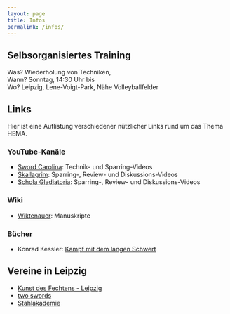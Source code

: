 ```yaml
---
layout: page
title: Infos
permalink: /infos/
---
```


## Selbsorganisiertes Training

Was? Wiederholung von Techniken,   
Wann? Sonntag, 14:30 Uhr bis  
Wo? Leipzig, Lene-Voigt-Park, Nähe Volleyballfelder

## Links

Hier ist eine Auflistung verschiedener nützlicher Links rund um das Thema HEMA.

### YouTube-Kanäle

- [Sword Carolina](http://www.youtube.com/user/KASLKdF/videos): Technik- und Sparring-Videos
- [Skallagrim](http://www.youtube.com/user/SkallagrimNilsson/videos): Sparring-, Review- und Diskussions-Videos
- [Schola Gladiatoria](https://www.youtube.com/user/scholagladiatoria/videos): Sparring-, Review- und Diskussions-Videos

### Wiki

- [Wiktenauer](http://wiktenauer.com/wiki/Main_Page): Manuskripte

### Bücher

- Konrad Kessler: [Kampf mit dem langen Schwert](http://www.amazon.de/langen-Schwert-Grundlagen-Schwertkampfs-Fechtkunst/dp/3878920911)

## Vereine in Leipzig

- [Kunst des Fechtens - Leipzig](http://www.historical-weapons-combat.de/index.php/kdf-leipzig.html)
- [two swords](https://twoswords.wordpress.com/)
- [Stahlakademie](http://www.stahlakademie.net/)

